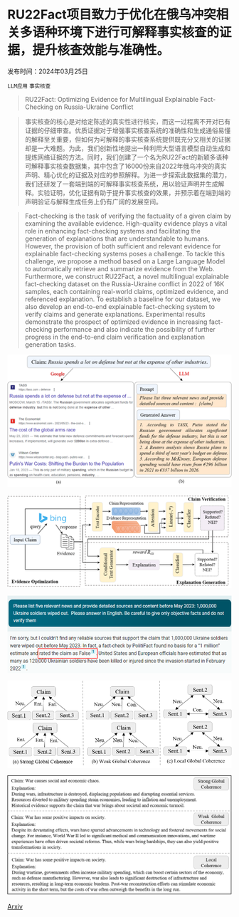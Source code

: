 # RU22Fact项目致力于优化在俄乌冲突相关多语种环境下进行可解释事实核查的证据，提升核查效能与准确性。

发布时间：2024年03月25日

`LLM应用` `事实核查`

> RU22Fact: Optimizing Evidence for Multilingual Explainable Fact-Checking on Russia-Ukraine Conflict

> 事实核查的核心是对给定陈述的真实性进行核实，而这一过程离不开对已有证据的仔细审查。优质证据对于增强事实核查系统的准确性和生成通俗易懂的解释至关重要，但如何为可解释的事实核查系统提供既充分又相关的证据却是一大难题。为此，我们创新性地提出一种利用大型语言模型自动生成和提炼网络证据的方法。同时，我们创建了一个名为RU22Fact的新颖多语种可解释事实核查数据集，其中包含了16000份来自2022年俄乌冲突的真实声明、精心优化的证据及对应的参照解释。为进一步探索此数据集的潜力，我们还研发了一套端到端的可解释事实核查系统，用以验证声明并生成解释。实验证明，优化证据有助于提升事实核查的效果，并预示着在端到端的声明验证与解释生成任务上仍有广阔的发展空间。

> Fact-checking is the task of verifying the factuality of a given claim by examining the available evidence. High-quality evidence plays a vital role in enhancing fact-checking systems and facilitating the generation of explanations that are understandable to humans. However, the provision of both sufficient and relevant evidence for explainable fact-checking systems poses a challenge. To tackle this challenge, we propose a method based on a Large Language Model to automatically retrieve and summarize evidence from the Web. Furthermore, we construct RU22Fact, a novel multilingual explainable fact-checking dataset on the Russia-Ukraine conflict in 2022 of 16K samples, each containing real-world claims, optimized evidence, and referenced explanation. To establish a baseline for our dataset, we also develop an end-to-end explainable fact-checking system to verify claims and generate explanations. Experimental results demonstrate the prospect of optimized evidence in increasing fact-checking performance and also indicate the possibility of further progress in the end-to-end claim verification and explanation generation tasks.

![RU22Fact项目致力于优化在俄乌冲突相关多语种环境下进行可解释事实核查的证据，提升核查效能与准确性。](../../../paper_images/2403.16662/fig1-google+bing3.png)

![RU22Fact项目致力于优化在俄乌冲突相关多语种环境下进行可解释事实核查的证据，提升核查效能与准确性。](../../../paper_images/2403.16662/methods-4.png)

![RU22Fact项目致力于优化在俄乌冲突相关多语种环境下进行可解释事实核查的证据，提升核查效能与准确性。](../../../paper_images/2403.16662/info_leakage-4.png)

![RU22Fact项目致力于优化在俄乌冲突相关多语种环境下进行可解释事实核查的证据，提升核查效能与准确性。](../../../paper_images/2403.16662/SWC.png)

![RU22Fact项目致力于优化在俄乌冲突相关多语种环境下进行可解释事实核查的证据，提升核查效能与准确性。](../../../paper_images/2403.16662/coherence_three.png)

[Arxiv](https://arxiv.org/abs/2403.16662)
